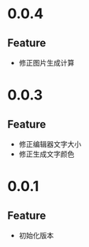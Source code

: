 # 0.0.4
## Feature

- 修正图片生成计算

# 0.0.3
## Feature

- 修正编辑器文字大小
- 修正生成文字颜色

# 0.0.1
## Feature

- 初始化版本
